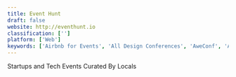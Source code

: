 ```yaml
---
title: Event Hunt
draft: false 
website: http://eventhunt.io
classification: ['']
platform: ['Web']
keywords: ['Airbnb for Events', 'All Design Conferences', 'AweConf', 'Awesome Mobile Conferences', 'Connected', 'Design Conferences 2019', 'Eventbrite', 'Eventil', 'Konflist', 'Leade.rs', 'Livevents', 'Meetup', 'NY Blockchain Week Guide 2018', 'Notist', 'Sonero', 'Speaking.io', 'Tech Conferences 2019', 'TechEvents.co', 'WeBeam', 'conferCal']
---
```

Startups and Tech Events Curated By Locals
